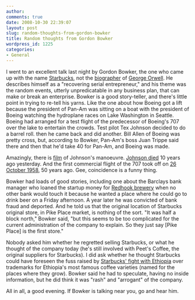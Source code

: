 ```yaml
---
author:
comments: true
date: 2008-10-30 22:39:07
layout: post
slug: random-thoughts-from-gordon-bowker
title: Random thoughts from Gordon Bowker
wordpress_id: 1225
categories:
- General
---
```


I went to an excellent talk last night by Gordon Bowker, the one who came up with the name [Starbucks](http://seattletimes.nwsource.com/html/businesstechnology/2004269831_bowker09.html), not the [biographer](http://www.guardian.co.uk/books/2007/sep/05/georgeorwell) of [George Orwell](http://orwelldiaries.wordpress.com/). He describes himself as a "recovering serial entrepreneur," and his theme was the random events, utterly unpredicatable in any business plan, that can make or break an enterprise. Bowker is a good story-teller, and there's little point in trying to re-tell his yarns. Like the one about how Boeing got a lift because the president of Pan-Am was sitting on a boat with the president of Boeing watching the hydroplane races on Lake Washington in Seattle. Boeing had arranged for a test flight of the predecessor of Boeing's 707 over the lake to entertain the crowds. Test pilot Tex Johnson decided to do a barrel roll. then he came back and did another. Bill Allen of Boeing was pretty cross, but, according to Bowker, Pan-Am's boss Juan Trippe said there and then that he'd take 40 for Pan-Am, and Boeing was made.

Amazingly, there is [film](http://www.youtube.com/watch?v=Ra_khhzuFlE) of Johnson's manoeuvre. [Johnson died](http://www.highbeam.com/doc/1G1-64604419.html) 10 years ago yesterday. And the first commercial flight of the 707 took off on [26 October 1958](http://www.theaustralian.news.com.au/story/0,,24506599-23349,00.html), 50 years ago. Gee, coincidence is a funny thing.

Bowker had loads of good stories, including one about the Barclays bank manager who loaned the startup money for [Redhook brewery](http://www.redhook.com/) when no other bank would touch it because he wanted a place where he could go to drink beer on a Friday afternoon. A year later he was convicted of bank fraud and deported. And he told us that the original location of Starbucks original store, in Pike Place market, is nothing of the sort. "It was half a block north," Bowker said, "but this seems to be too complicated for the current administration of the company to explain. So they just say [Pike Place] is the first store."

Nobody asked him whether he regretted selling Starbucks, or what he thought of the company today (he's still involved with Peet's Coffee, the original suppliers for Starbucks). I did ask whether he thought Starbucks could have foreseen the fuss raised by [Starbucks' fight with Ethiopia](http://money.cnn.com/magazines/fortune/fortune_archive/2007/03/05/8401343/index.htm) over trademarks for Ethiopia's most famous coffee varieties (named for the places where they grow). Bowker said he had to speculate, having no inside information, but he did think it was "rash" and "arrogant" of the company.

All in all, a good evening. If Bowker is talking near you, go and hear him.


